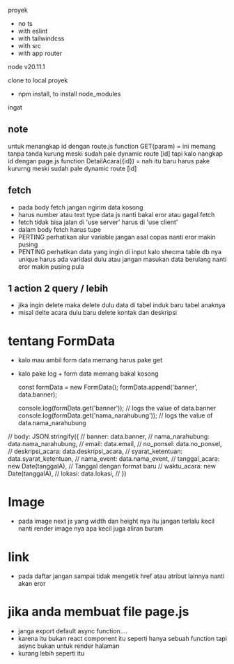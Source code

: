 proyek

- no ts
- with eslint
- with tailwindcss
- with src
- with app router

node v20.11.1

clone to local proyek

- npm install, to install node_modules

ingat

## note

untuk menangkap id dengan route.js function GET(param) = ini memang tanpa tanda kurung meski sudah pale dynamic route [id]
tapi kalo nangkap id dengan page.js function DetailAcara({id}) = nah itu baru harus pake kururng meski sudah pale dynamic route [id]

## fetch

- pada body fetch jangan ngirim data kosong
- harus number atau text type data js nanti bakal eror atau gagal fetch
- fetch tidak bisa jalan di 'use server' harus di 'use client'
- dalam body fetch harus tupe
- PERTING perhatikan alur variable jangan asal copas nanti eror makin pusing
- PENTING perhatikan data yang ingin di input kalo shecma table db nya unique harus ada varidasi dulu atau jangan masukan data berulang nanti eror makin pusing pula

## 1 action 2 query / lebih

- jika ingin delete maka delete dulu data di tabel induk baru tabel anaknya
- misal delte acara dulu baru delete kontak dan deskripsi

# tentang FormData

- kalo mau ambil form data memang harus pake get
- kalo pake log + form data memang bakal kosong

  const formData = new FormData();
  formData.append('banner', data.banner);

  console.log(formData.get('banner')); // logs the value of data.banner
  console.log(formData.get('nama_narahubung')); // logs the value of data.nama_narahubung

// body: JSON.stringify({
// banner: data.banner,
// nama_narahubung: data.nama_narahubung,
// email: data.email,
// no_ponsel: data.no_ponsel,
// deskripsi_acara: data.deskripsi_acara,
// syarat_ketentuan: data.syarat_ketentuan,
// nama_event: data.nama_event,
// tanggal_acara: new Date(tanggalA), // Tanggal dengan format baru
// waktu_acara: new Date(tanggalA),
// lokasi: data.lokasi,
// })

# Image

- pada image next js yang width dan height nya itu jangan terlalu kecil nanti render image nya apa kecil juga aliran buram

# link

- pada <link>daftar</link> jangan sampai tidak mengetik href atau atribut lainnya nanti akan eror

# jika anda membuat file page.js

- janga export default async function....
- karena itu bukan react component itu seperti hanya sebuah function tapi async bukan untuk render halaman
- kurang lebih seperti itu
